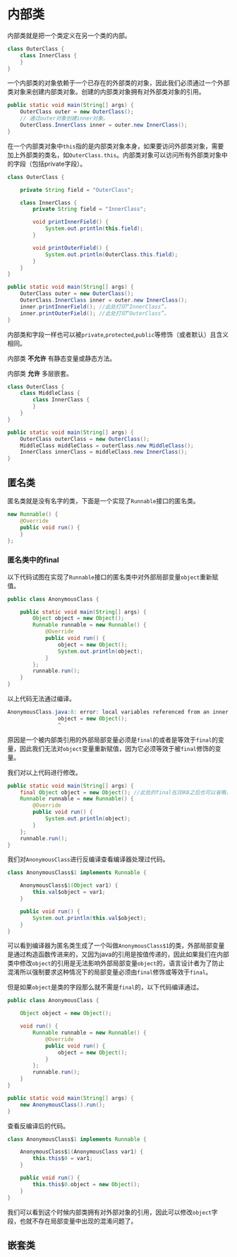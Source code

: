 # 内部类

内部类就是把一个类定义在另一个类的内部。

```java
class OuterClass {
    class InnerClass {
    }
}
```

一个内部类的对象依赖于一个已存在的外部类的对象，因此我们必须通过一个外部类对象来创建内部类对象。创建的内部类对象拥有对外部类对象的引用。

```java
public static void main(String[] args) {
    OuterClass outer = new OuterClass();
    // 通过outer对象创建inner对象。
    OuterClass.InnerClass inner = outer.new InnerClass();
}
```

在一个内部类对象中`this`指的是内部类对象本身，如果要访问外部类对象，需要加上外部类的类名，如`OuterClass.this`。内部类对象可以访问所有外部类对象中的字段（包括private字段）。

```java
class OuterClass {

    private String field = "OuterClass";

    class InnerClass {
        private String field = "InnerClass";

        void printInnerField() {
            System.out.println(this.field);
        }

        void printOuterField() {
            System.out.println(OuterClass.this.field);
        }
    }
}

public static void main(String[] args) {
    OuterClass outer = new OuterClass();
    OuterClass.InnerClass inner = outer.new InnerClass();
    inner.printInnerField(); //此处打印“InnerClass”。
    inner.printOuterField(); //此处打印“OuterClass”。
}
```

内部类和字段一样也可以被`private`,`protected`,`public`等修饰（或者默认）且含义相同。

内部类 **不允许** 有静态变量或静态方法。

内部类 **允许** 多层嵌套。

```java
class OuterClass {
    class MiddleClass {
        class InnerClass {
        }
    }
}

public static void main(String[] args) {
    OuterClass outerClass = new OuterClass();
    MiddleClass middleClass = outerClass.new MiddleClass();
    InnerClass innerClass = middleClass.new InnerClass();
}
```

## 匿名类

匿名类就是没有名字的类，下面是一个实现了`Runnable`接口的匿名类。

```java
new Runnable() {
    @Override
    public void run() {
    }
};
```

### 匿名类中的final

以下代码试图在实现了`Runnable`接口的匿名类中对外部局部变量`object`重新赋值。

```java
public class AnonymousClass {

    public static void main(String[] args) {
        Object object = new Object();
        Runnable runnable = new Runnable() {
            @Override
            public void run() {
                object = new Object();
                System.out.println(object);
            }
        };
        runnable.run();
    }
}
```

以上代码无法通过编译。

```java
AnonymousClass.java:8: error: local variables referenced from an inner class must be final or effectively final
                object = new Object();
                ^
```

原因是一个被内部类引用的外部局部变量必须是`final`的或者是等效于`final`的变量，因此我们无法对`object`变量重新赋值，因为它必须等效于被`final`修饰的变量。

我们对以上代码进行修改。

```java
public static void main(String[] args) {
    final Object object = new Object(); //此处的final在JDK8之后也可以省略，因为下面的匿名类中没有修改object对象，因此和final等效。
    Runnable runnable = new Runnable() {
        @Override
        public void run() {
            System.out.println(object);
        }
    };
    runnable.run();
}
```

我们对`AnonymousClass`进行反编译查看编译器处理过代码。

```java
class AnonymousClass$1 implements Runnable {

    AnonymousClass$1(Object var1) {
        this.val$object = var1;
    }

    public void run() {
        System.out.println(this.val$object);
    }
}
```

可以看到编译器为匿名类生成了一个叫做`AnonymousClass$1`的类，外部局部变量是通过构造函数传进来的，又因为java的引用是按值传递的，因此如果我们在内部类中修改`object`的引用是无法影响外部局部变量`object`的，语言设计者为了防止混淆所以强制要求这种情况下的局部变量必须由`final`修饰或等效于`final`。

但是如果`object`是类的字段那么就不需是`final`的，以下代码编译通过。

```java
public class AnonymousClass {

    Object object = new Object();

    void run() {
        Runnable runnable = new Runnable() {
            @Override
            public void run() {
                object = new Object();
            }
        };
        runnable.run();
    }
}

public static void main(String[] args) {
    new AnonymousClass().run();
}
```

查看反编译后的代码。

```java
class AnonymousClass$1 implements Runnable {

    AnonymousClass$1(AnonymousClass var1) {
        this.this$0 = var1;
    }

    public void run() {
        this.this$0.object = new Object();
    }
}
```

我们可以看到这个时候内部类拥有对外部对象的引用，因此可以修改`object`字段，也就不存在局部变量中出现的混淆问题了。

## 嵌套类